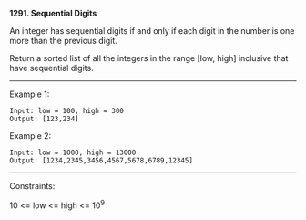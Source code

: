 **1291. Sequential Digits**

An integer has sequential digits if and only if each digit in the number is one more than the previous digit.

Return a sorted list of all the integers in the range [low, high] inclusive that have sequential digits.

*** 

Example 1:
```
Input: low = 100, high = 300
Output: [123,234]
```
Example 2:
```
Input: low = 1000, high = 13000
Output: [1234,2345,3456,4567,5678,6789,12345]
``` 
***
Constraints:

10 <= low <= high <= 10<sup>9</sup>